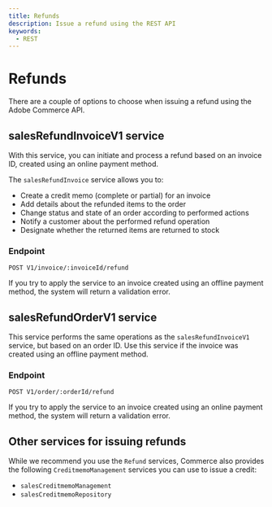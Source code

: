 ```yaml
---
title: Refunds
description: Issue a refund using the REST API
keywords:
  - REST
--- 
```

 
# Refunds

There are a couple of options to choose when issuing a refund using the Adobe Commerce API.

## salesRefundInvoiceV1 service

With this service, you can initiate and process a refund based on an invoice ID, created using an online payment method.

The `salesRefundInvoice` service allows you to:

*  Create a credit memo (complete or partial) for an invoice
*  Add details about the refunded items to the order
*  Change status and state of an order according to performed actions
*  Notify a customer about the performed refund operation
*  Designate whether the returned items are returned to stock

### Endpoint

`POST V1/invoice/:invoiceId/refund`

<InlineAlert variant="warning" slots="text"/>

If you try to apply the service to an invoice created using an offline payment method, the system will return a validation error.

## salesRefundOrderV1 service

This service performs the same operations as the `salesRefundInvoiceV1` service, but based on an order ID. Use this service if the invoice was created using an offline payment method.

### Endpoint

`POST V1/order/:orderId/refund`

<InlineAlert variant="warning" slots="text"/>

If you try to apply the service to an invoice created using an online payment method, the system will return a validation error.

## Other services for issuing refunds

While we recommend you use the `Refund` services, Commerce also provides the following `CreditmemoManagement` services you can use to issue a credit:

*  `salesCreditmemoManagement`
*  `salesCreditmemoRepository`
